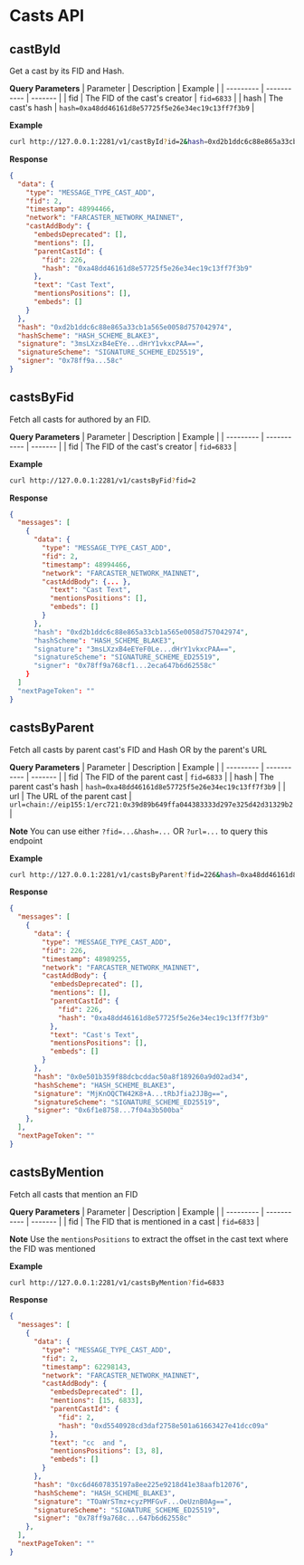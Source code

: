 
# Casts API

## castById
Get a cast by its FID and Hash. 

**Query Parameters**
| Parameter | Description | Example |
| --------- | ----------- | ------- |
| fid       | The FID of the cast's creator | `fid=6833` |
| hash      | The cast's hash | `hash=0xa48dd46161d8e57725f5e26e34ec19c13ff7f3b9` |


**Example**
```bash
curl http://127.0.0.1:2281/v1/castById?id=2&hash=0xd2b1ddc6c88e865a33cb1a565e0058d757042974
```


**Response**
```json
{
  "data": {
    "type": "MESSAGE_TYPE_CAST_ADD",
    "fid": 2,
    "timestamp": 48994466,
    "network": "FARCASTER_NETWORK_MAINNET",
    "castAddBody": {
      "embedsDeprecated": [],
      "mentions": [],
      "parentCastId": {
        "fid": 226,
        "hash": "0xa48dd46161d8e57725f5e26e34ec19c13ff7f3b9"
      },
      "text": "Cast Text",
      "mentionsPositions": [],
      "embeds": []
    }
  },
  "hash": "0xd2b1ddc6c88e865a33cb1a565e0058d757042974",
  "hashScheme": "HASH_SCHEME_BLAKE3",
  "signature": "3msLXzxB4eEYe...dHrY1vkxcPAA==",
  "signatureScheme": "SIGNATURE_SCHEME_ED25519",
  "signer": "0x78ff9a...58c"
}
```

## castsByFid
Fetch all casts for authored by an FID. 


**Query Parameters**
| Parameter | Description | Example |
| --------- | ----------- | ------- |
| fid       | The FID of the cast's creator | `fid=6833` |


**Example**
```bash
curl http://127.0.0.1:2281/v1/castsByFid?fid=2
```

**Response**

```json
{
  "messages": [
    {
      "data": {
        "type": "MESSAGE_TYPE_CAST_ADD",
        "fid": 2,
        "timestamp": 48994466,
        "network": "FARCASTER_NETWORK_MAINNET",
        "castAddBody": {... },
          "text": "Cast Text",
          "mentionsPositions": [],
          "embeds": []
        }
      },
      "hash": "0xd2b1ddc6c88e865a33cb1a565e0058d757042974",
      "hashScheme": "HASH_SCHEME_BLAKE3",
      "signature": "3msLXzxB4eEYeF0Le...dHrY1vkxcPAA==",
      "signatureScheme": "SIGNATURE_SCHEME_ED25519",
      "signer": "0x78ff9a768cf1...2eca647b6d62558c"
    }
  ]
  "nextPageToken": ""
}
```

## castsByParent
Fetch all casts by parent cast's FID and Hash OR by the parent's URL

**Query Parameters**
| Parameter | Description | Example |
| --------- | ----------- | ------- |
| fid       | The FID of the parent cast | `fid=6833` |
| hash      | The parent cast's hash | `hash=0xa48dd46161d8e57725f5e26e34ec19c13ff7f3b9` |
| url       | The URL of the parent cast | `url=chain://eip155:1/erc721:0x39d89b649ffa044383333d297e325d42d31329b2` |

**Note**
You can use either `?fid=...&hash=...` OR `?url=...` to query this endpoint

**Example**
```bash
curl http://127.0.0.1:2281/v1/castsByParent?fid=226&hash=0xa48dd46161d8e57725f5e26e34ec19c13ff7f3b9
```


**Response**
```json
{
  "messages": [
    {
      "data": {
        "type": "MESSAGE_TYPE_CAST_ADD",
        "fid": 226,
        "timestamp": 48989255,
        "network": "FARCASTER_NETWORK_MAINNET",
        "castAddBody": {
          "embedsDeprecated": [],
          "mentions": [],
          "parentCastId": {
            "fid": 226,
            "hash": "0xa48dd46161d8e57725f5e26e34ec19c13ff7f3b9"
          },
          "text": "Cast's Text",
          "mentionsPositions": [],
          "embeds": []
        }
      },
      "hash": "0x0e501b359f88dcbcddac50a8f189260a9d02ad34",
      "hashScheme": "HASH_SCHEME_BLAKE3",
      "signature": "MjKnOQCTW42K8+A...tRbJfia2JJBg==",
      "signatureScheme": "SIGNATURE_SCHEME_ED25519",
      "signer": "0x6f1e8758...7f04a3b500ba"
    },
  ],
  "nextPageToken": ""
}
```


## castsByMention
Fetch all casts that mention an FID

**Query Parameters**
| Parameter | Description | Example |
| --------- | ----------- | ------- |
| fid       | The FID that is mentioned in a cast | `fid=6833` |

**Note**
Use the `mentionsPositions` to extract the offset in the cast text where the FID was mentioned

**Example**
```bash
curl http://127.0.0.1:2281/v1/castsByMention?fid=6833
```


**Response**
```json
{
  "messages": [
    {
      "data": {
        "type": "MESSAGE_TYPE_CAST_ADD",
        "fid": 2,
        "timestamp": 62298143,
        "network": "FARCASTER_NETWORK_MAINNET",
        "castAddBody": {
          "embedsDeprecated": [],
          "mentions": [15, 6833],
          "parentCastId": {
            "fid": 2,
            "hash": "0xd5540928cd3daf2758e501a61663427e41dcc09a"
          },
          "text": "cc  and ",
          "mentionsPositions": [3, 8],
          "embeds": []
        }
      },
      "hash": "0xc6d4607835197a8ee225e9218d41e38aafb12076",
      "hashScheme": "HASH_SCHEME_BLAKE3",
      "signature": "TOaWrSTmz+cyzPMFGvF...OeUznB0Ag==",
      "signatureScheme": "SIGNATURE_SCHEME_ED25519",
      "signer": "0x78ff9a768c...647b6d62558c"
    },
  ],
  "nextPageToken": ""
}
```